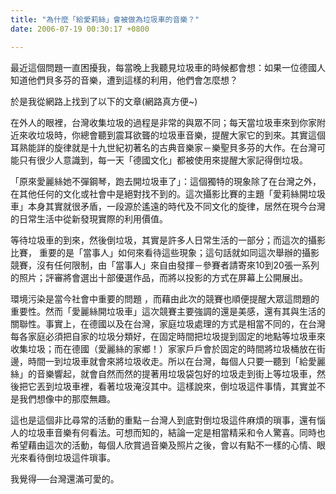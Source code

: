```yaml
---
title: "為什麼「給愛莉絲」會被做為垃圾車的音樂？"
date: 2006-07-19 00:30:17 +0800

---
```



最近這個問題一直困擾我，每當晚上我聽見垃圾車的時候都會想：如果一位德國人知道他們貝多芬的音樂，遭到這樣的利用，他們會怎麼想？



於是我從網路上找到了以下的文章(網路真方便~)



在外人的眼裡，台灣收集垃圾的過程是非常的與眾不同；每天當垃圾車來到你家附近來收垃圾時，你總會聽到震耳欲聾的垃圾車音樂，提醒大家它的到來。其實這個耳熟能詳的旋律就是十九世紀初著名的古典音樂家－樂聖貝多芬的大作。在台灣可能只有很少人意識到，每一天「德國文化」都被使用來提醒大家記得倒垃圾。





「原來愛麗絲她不彈鋼琴，跑去開垃圾車了」：這個獨特的現象除了在台灣之外，在其他任何的文化或社會中是絕對找不到的。這次攝影比賽的主題「愛莉絲開垃圾車」本身其實就很矛盾，一段源於遙遠的時代及不同文化的旋律，居然在現今台灣的日常生活中從新發現實際的利用價值。



等待垃圾車的到來，然後倒垃圾，其實是許多人日常生活的一部分；而這次的攝影比賽， 重要的是「當事人」如何來看待這些現象；這句話就如同這次舉辦的攝影競賽，沒有任何限制，由「當事人」來自由發揮－參賽者請寄來10到20張一系列的照片；評審將會選出十部優選作品，而將以投影的方式在屏幕上公開展出。



環境污染是當今社會中重要的問題 ，而藉由此次的競賽也順便提醒大眾這問題的重要性。然而「愛麗絲開垃圾車」這次競賽主要強調的還是美感，還有其與生活的關聯性。事實上，在德國以及在台灣，家庭垃圾處理的方式是相當不同的，在台灣每各家庭必須把自家的垃圾分類好，在固定時間把垃圾提到固定的地點等垃圾車來收集垃圾；而在德國（愛麗絲的家鄉！）家家戶戶會於固定的時間將垃圾桶放在街邊，時間一到垃圾車就會來將垃圾收走。所以在台灣，每個人只要一聽到「給愛麗絲」的音樂響起，就會自然而然的提著用垃圾袋包好的垃圾走到街上等垃圾車，然後把它丟到垃圾車裡，看著垃圾淹沒其中。這樣說來，倒垃圾這件事情，其實並不是我們想像中的那麼無趣。



這也是這個非比尋常的活動的重點－台灣人到底對倒垃圾這件麻煩的瑣事，還有惱人的垃圾車音樂有何看法。可想而知的，結論一定是相當精采和令人驚喜。同時也希望藉由這次的活動，每個人欣賞過音樂及照片之後，會以有點不一樣的心情、眼光來看待倒垃圾這件瑣事。



我覺得──台灣還滿可愛的。


